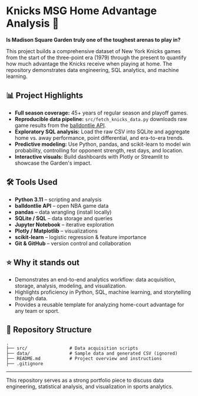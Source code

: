# Knicks MSG Home Advantage Analysis 🏀

**Is Madison Square Garden truly one of the toughest arenas to play in?**

This project builds a comprehensive dataset of New York Knicks games from the start of the three-point era (1979) through the present to quantify how much advantage the Knicks receive when playing at home. The repository demonstrates data engineering, SQL analytics, and machine learning.

## 📊 Project Highlights
- **Full season coverage:** 45+ years of regular season and playoff games.
- **Reproducible data pipeline:** `src/fetch_knicks_data.py` downloads raw game results from the [balldontlie API](https://www.balldontlie.io/).
- **Exploratory SQL analysis:** Load the raw CSV into SQLite and aggregate home vs. away performance, point differential, and era-to-era trends.
- **Predictive modeling:** Use Python, pandas, and scikit-learn to model win probability, controlling for opponent strength, rest days, and location.
- **Interactive visuals:** Build dashboards with Plotly or Streamlit to showcase the Garden's impact.

## 🛠️ Tools Used
- **Python 3.11** – scripting and analysis
- **balldontlie API** – open NBA game data
- **pandas** – data wrangling (install locally)
- **SQLite / SQL** – data storage and queries
- **Jupyter Notebook** – iterative exploration
- **Plotly / Matplotlib** – visualizations
- **scikit-learn** – logistic regression & feature importance
- **Git & GitHub** – version control and collaboration

## ⭐ Why it stands out
- Demonstrates an end-to-end analytics workflow: data acquisition, storage, analysis, modeling, and visualization.
- Highlights proficiency in Python, SQL, machine learning, and storytelling through data.
- Provides a reusable template for analyzing home-court advantage for any team or sport.

## 📁 Repository Structure
```
.
├── src/                # Data acquisition scripts
├── data/               # Sample data and generated CSV (ignored)
├── README.md           # Project overview and instructions
├── .gitignore
```

---
This repository serves as a strong portfolio piece to discuss data engineering, statistical analysis, and visualization in sports analytics.
